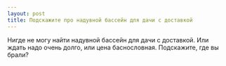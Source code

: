 ```yaml
---
layout: post 
title: Подскажите про надувной бассейн для дачи с доставкой 
--- 
```

Нигде не могу найти надувной бассейн для дачи с доставкой. Или ждать надо очень долго, или цена баснословная. Подскажите, где вы брали?